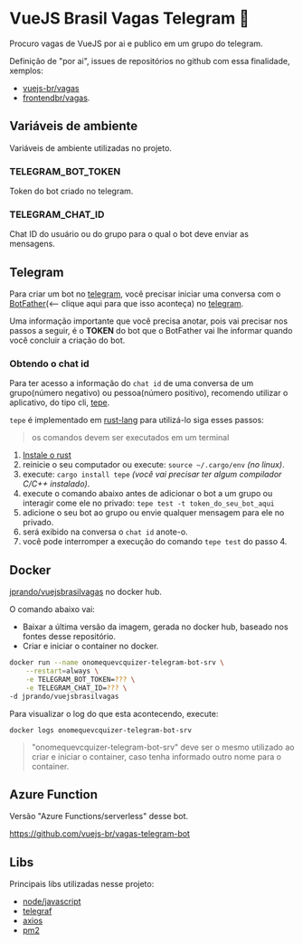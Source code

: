 # VueJS Brasil Vagas Telegram 🤖

Procuro vagas de VueJS por ai e publico em um grupo do telegram.

Definição de "por ai", issues de repositórios no github com essa finalidade, xemplos:
- [vuejs-br/vagas](https://github.com/vuejs-br/vagas)
- [frontendbr/vagas](https://github.com/frontendbr/vagas).

## Variáveis de ambiente

Variáveis de ambiente utilizadas no projeto.

### TELEGRAM_BOT_TOKEN

Token do bot criado no telegram.

### TELEGRAM_CHAT_ID

Chat ID do usuário ou do grupo para o qual o bot deve enviar as mensagens.

## Telegram

Para criar um bot no [telegram](https://telegram.org/), você precisar iniciar uma conversa com o [BotFather](https://t.me/BotFather)(<-- clique aqui para que isso aconteça) no [telegram](https://telegram.org/).

Uma informação importante que você precisa anotar, pois vai precisar nos passos a seguir, é o **TOKEN** do bot que o BotFather vai lhe informar quando você concluir a criação do bot.

### Obtendo o chat id

Para ter acesso a informação do `chat id` de uma conversa de um grupo(número negativo) ou pessoa(número positivo), recomendo utilizar o aplicativo, do tipo cli, [tepe](https://crates.io/crates/tepe).

`tepe` é implementado em [rust-lang](https://www.rust-lang.org/) para utilizá-lo siga esses passos:

>os comandos devem ser executados em um terminal

1. [Instale o rust](https://www.rust-lang.org/tools/install)  
2. reinicie o seu computador ou execute: `source ~/.cargo/env` _(no linux)_.
3. execute: `cargo install tepe` _(você vai precisar ter algum compilador C/C++ instalado)_.
4. execute o comando abaixo antes de adicionar o bot a um grupo ou interagir come ele no privado: `tepe test -t token_do_seu_bot_aqui`
5. adicione o seu bot ao grupo ou envie qualquer mensagem para ele no privado.
6. será exibido na conversa o `chat id` anote-o.
7. você pode interromper a execução do comando `tepe test` do passo 4.

## Docker

[jprando/vuejsbrasilvagas](https://hub.docker.com/r/jprando/vuejsbrasilvagas) no docker hub.

O comando abaixo vai:
- Baixar a última versão da imagem, gerada no docker hub, baseado nos fontes desse repositório.
- Criar e iniciar o container no docker.

```sh
docker run --name onomequevcquizer-telegram-bot-srv \
	--restart=always \
	-e TELEGRAM_BOT_TOKEN=??? \
	-e TELEGRAM_CHAT_ID=??? \
-d jprando/vuejsbrasilvagas
```

Para visualizar o log do que esta acontecendo, execute:

`docker logs onomequevcquizer-telegram-bot-srv`

> "onomequevcquizer-telegram-bot-srv" deve ser o mesmo utilizado ao criar e iniciar o container, caso tenha informado outro nome para o container.

## Azure Function

Versão "Azure Functions/serverless" desse bot.

https://github.com/vuejs-br/vagas-telegram-bot

## Libs

Principais libs utilizadas nesse projeto:

- [node/javascript](https://nodejs.org/en/about/)
- [telegraf](https://telegraf.js.org/)
- [axios](https://github.com/axios/axios)
- [pm2](https://pm2.keymetrics.io/)